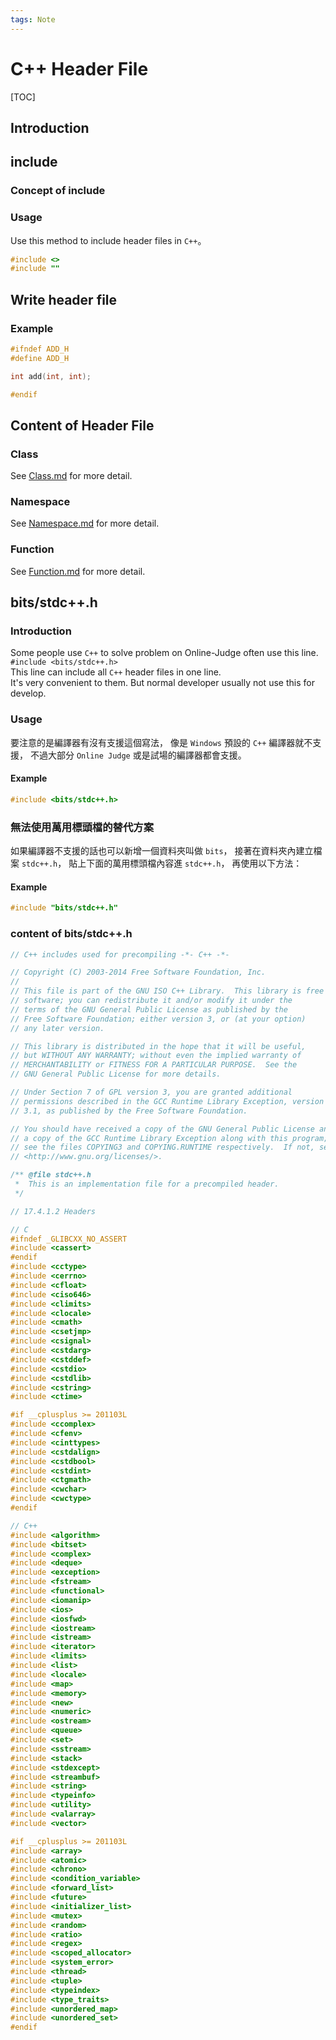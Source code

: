 ```yaml
---
tags: Note
---
```


# C++ Header File

[TOC]

## Introduction

## include

### Concept of include

### Usage

Use this method to include header files in `C++`。  

```cpp
#include <>
#include ""
```

## Write header file

### Example

```h
#ifndef ADD_H
#define ADD_H

int add(int, int);

#endif
```

 <!-- 參考 https://zh.wikipedia.org/zh-tw/%E5%A4%B4%E6%96%87%E4%BB%B6 -->

## Content of Header File

### Class

See [Class.md](Class.md) for more detail.

### Namespace

See [Namespace.md](Namespace.md) for more detail.

### Function

See [Function.md](Function.md) for more detail.

## bits/stdc++.h

### Introduction

Some people use `C++` to solve problem on Online-Judge often use this line.
`#include <bits/stdc++.h>`  
This line can include all `C++` header files in one line.  
It's very convenient to them.
But normal developer usually not use this for develop.  

### Usage

要注意的是編譯器有沒有支援這個寫法，
像是 `Windows` 預設的 `C++` 編譯器就不支援，
不過大部分 `Online Judge` 或是試場的編譯器都會支援。

#### Example

```cpp
#include <bits/stdc++.h>
```

### 無法使用萬用標頭檔的替代方案

如果編譯器不支援的話也可以新增一個資料夾叫做 `bits`，
接著在資料夾內建立檔案 `stdc++.h`，
貼上下面的萬用標頭檔內容進 `stdc++.h`，
再使用以下方法：  

#### Example

```cpp
#include "bits/stdc++.h"
```

### content of bits/stdc++.h

```h
// C++ includes used for precompiling -*- C++ -*-

// Copyright (C) 2003-2014 Free Software Foundation, Inc.
//
// This file is part of the GNU ISO C++ Library.  This library is free
// software; you can redistribute it and/or modify it under the
// terms of the GNU General Public License as published by the
// Free Software Foundation; either version 3, or (at your option)
// any later version.

// This library is distributed in the hope that it will be useful,
// but WITHOUT ANY WARRANTY; without even the implied warranty of
// MERCHANTABILITY or FITNESS FOR A PARTICULAR PURPOSE.  See the
// GNU General Public License for more details.

// Under Section 7 of GPL version 3, you are granted additional
// permissions described in the GCC Runtime Library Exception, version
// 3.1, as published by the Free Software Foundation.

// You should have received a copy of the GNU General Public License and
// a copy of the GCC Runtime Library Exception along with this program;
// see the files COPYING3 and COPYING.RUNTIME respectively.  If not, see
// <http://www.gnu.org/licenses/>.

/** @file stdc++.h
 *  This is an implementation file for a precompiled header.
 */

// 17.4.1.2 Headers

// C
#ifndef _GLIBCXX_NO_ASSERT
#include <cassert>
#endif
#include <cctype>
#include <cerrno>
#include <cfloat>
#include <ciso646>
#include <climits>
#include <clocale>
#include <cmath>
#include <csetjmp>
#include <csignal>
#include <cstdarg>
#include <cstddef>
#include <cstdio>
#include <cstdlib>
#include <cstring>
#include <ctime>

#if __cplusplus >= 201103L
#include <ccomplex>
#include <cfenv>
#include <cinttypes>
#include <cstdalign>
#include <cstdbool>
#include <cstdint>
#include <ctgmath>
#include <cwchar>
#include <cwctype>
#endif

// C++
#include <algorithm>
#include <bitset>
#include <complex>
#include <deque>
#include <exception>
#include <fstream>
#include <functional>
#include <iomanip>
#include <ios>
#include <iosfwd>
#include <iostream>
#include <istream>
#include <iterator>
#include <limits>
#include <list>
#include <locale>
#include <map>
#include <memory>
#include <new>
#include <numeric>
#include <ostream>
#include <queue>
#include <set>
#include <sstream>
#include <stack>
#include <stdexcept>
#include <streambuf>
#include <string>
#include <typeinfo>
#include <utility>
#include <valarray>
#include <vector>

#if __cplusplus >= 201103L
#include <array>
#include <atomic>
#include <chrono>
#include <condition_variable>
#include <forward_list>
#include <future>
#include <initializer_list>
#include <mutex>
#include <random>
#include <ratio>
#include <regex>
#include <scoped_allocator>
#include <system_error>
#include <thread>
#include <tuple>
#include <typeindex>
#include <type_traits>
#include <unordered_map>
#include <unordered_set>
#endif
```